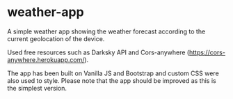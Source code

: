 # weather-app

A simple weather app showing the weather forecast according to the current geolocation of the device.

Used free resources such as Darksky API and Cors-anywhere (https://cors-anywhere.herokuapp.com/).

The app has been built on Vanilla JS and Bootstrap and custom CSS were also used to style. Please note that the app should be improved as this is the simplest version.
